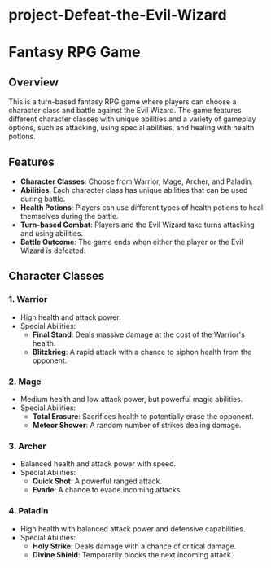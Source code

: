 # project-Defeat-the-Evil-Wizard

# Fantasy RPG Game

## Overview
This is a turn-based fantasy RPG game where players can choose a character class and battle against the Evil Wizard. The game features different character classes with unique abilities and a variety of gameplay options, such as attacking, using special abilities, and healing with health potions.

## Features
- **Character Classes**: Choose from Warrior, Mage, Archer, and Paladin.
- **Abilities**: Each character class has unique abilities that can be used during battle.
- **Health Potions**: Players can use different types of health potions to heal themselves during the battle.
- **Turn-based Combat**: Players and the Evil Wizard take turns attacking and using abilities.
- **Battle Outcome**: The game ends when either the player or the Evil Wizard is defeated.

## Character Classes
### 1. **Warrior**
- High health and attack power.
- Special Abilities:
  - **Final Stand**: Deals massive damage at the cost of the Warrior's health.
  - **Blitzkrieg**: A rapid attack with a chance to siphon health from the opponent.

### 2. **Mage**
- Medium health and low attack power, but powerful magic abilities.
- Special Abilities:
  - **Total Erasure**: Sacrifices health to potentially erase the opponent.
  - **Meteor Shower**: A random number of strikes dealing damage.

### 3. **Archer**
- Balanced health and attack power with speed.
- Special Abilities:
  - **Quick Shot**: A powerful ranged attack.
  - **Evade**: A chance to evade incoming attacks.

### 4. **Paladin**
- High health with balanced attack power and defensive capabilities.
- Special Abilities:
  - **Holy Strike**: Deals damage with a chance of critical damage.
  - **Divine Shield**: Temporarily blocks the next incoming attack.
